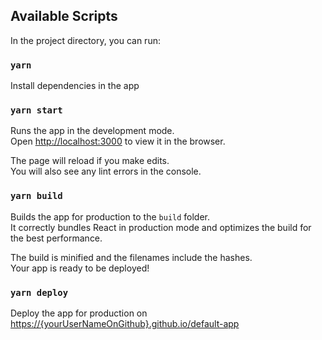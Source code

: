 
## Available Scripts

In the project directory, you can run:

### `yarn`

Install dependencies in the app<br />

### `yarn start`

Runs the app in the development mode.<br />
Open [http://localhost:3000](http://localhost:3000) to view it in the browser.

The page will reload if you make edits.<br />
You will also see any lint errors in the console.

### `yarn build`

Builds the app for production to the `build` folder.<br />
It correctly bundles React in production mode and optimizes the build for the best performance.

The build is minified and the filenames include the hashes.<br />
Your app is ready to be deployed!

### `yarn deploy`

Deploy the app for production on [https://{yourUserNameOnGithub}.github.io/default-app](https://alexsmartman.github.io/default-app)